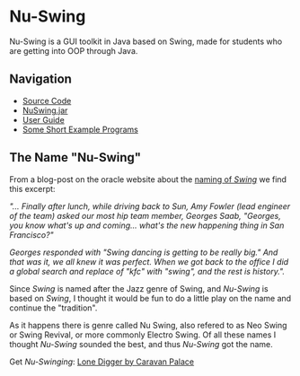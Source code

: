 # Nu-Swing
Nu-Swing is a GUI toolkit in Java based on Swing, made for students who are getting into OOP through Java.

## Navigation

* [Source Code](https://github.com/odinbi/Nu-Swing/tree/main/src)
* [NuSwing.jar](https://github.com/odinbi/Nu-Swing/tree/main/dist/lib)
* [User Guide](https://github.com/odinbi/Nu-Swing/blob/main/USERGUIDE.md)
* [Some Short Example Programs](https://github.com/odinbi/Nu-Swing/tree/main/examples/programs)

## The Name "Nu-Swing"

From a blog-post on the oracle website about the [naming of *Swing*](https://blogs.oracle.com/thejavatutorials/why-is-swing-called-swing) we find this excerpt:

*"... Finally after lunch, while driving back to Sun, Amy Fowler (lead engineer of the team) asked our most hip team member, Georges Saab, "Georges, you know what's up and coming... what's the new happening thing in San Francisco?"*

*Georges responded with "Swing dancing is getting to be really big." And that was it, we all knew it was perfect. When we got back to the office I did a global search and replace of "kfc" with "swing", and the rest is history.".*

Since *Swing* is named after the Jazz genre of Swing, and *Nu-Swing* is based on *Swing*, I thought it would be fun to do a little play on the name and continue the "tradition". 

As it happens there is genre called Nu Swing, also refered to as Neo Swing or Swing Revival, or more commonly Electro Swing. Of all these names I thought *Nu-Swing* sounded the best, and thus *Nu-Swing* got the name.

Get *Nu-Swinging*: [Lone Digger by Caravan Palace](https://youtu.be/UbQgXeY_zi4)
